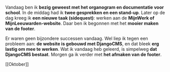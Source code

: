 Vandaag ben ik **bezig geweest met het organogram en documentatie voor school**. In de middag had ik **twee gesprekken en een stand-up**. Later op de dag kreeg ik **een nieuwe taak (sidequest)**: werken aan de **MijnWerk of MijnLeeuwarden-website**. Daar ben ik begonnen met het **mooier maken van de footer**.

Er waren geen bijzondere successen vandaag. Wel liep ik tegen een probleem aan: **de website is gebouwd met DjangoCMS**, en dat bleek **erg lastig om mee te werken**. Wat ik vandaag heb geleerd, is simpelweg **dat DjangoCMS bestaat**. Morgen ga ik verder met **het afmaken van de footer**.

[[Oktober]]